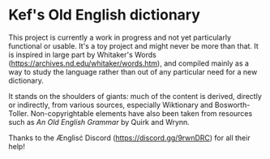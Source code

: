 # Kef's Old English dictionary

This project is currently a work in progress and not yet particularly functional or usable. It's a toy project and might never be more than that. It is inspired in large part by Whitaker's Words (https://archives.nd.edu/whitaker/words.htm), and compiled mainly as a way to study the language rather than out of any particular need for a new dictionary.

It stands on the shoulders of giants: much of the content is derived, directly or indirectly, from various sources, especially Wiktionary and Bosworth-Toller. Non-copyrightable elements have also been taken from resources such as _An Old English Grammar_ by Quirk and Wrynn.

Thanks to the Ænglisċ Discord (https://discord.gg/9rwnDRC) for all their help!

